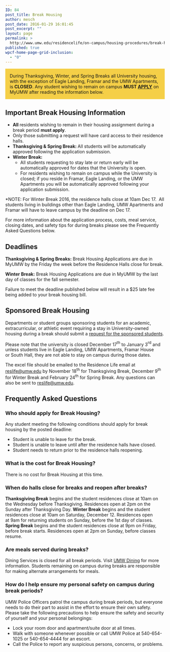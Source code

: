 ```yaml
---
ID: 84
post_title: Break Housing
author: mesch
post_date: 2016-01-29 16:01:45
post_excerpt: ""
layout: page
permalink: >
  http://www.umw.edu/residencelife/on-campus/housing-procedures/break-housing/
published: true
wpcf-home-page-grid-inclusion:
  - "0"
---
```

<div style="background-color: #f5cf47;padding: 1em;margin-bottom: 1em">During Thanksgiving, Winter, and Spring Breaks all University housing, with the exception of Eagle Landing, Framar and the UMW Apartments, is <strong>CLOSED</strong>. Any student wishing to remain on campus <strong>MUST <a href="https://orgsync.com/59554/forms/86018">APPLY</a></strong> on MyUMW after reading the information below.</div>
<h2>Important Break Housing Information</h2>
<ul>
 	<li><strong>All </strong>residents wishing to remain in their housing assignment during a break period <strong>must apply</strong>.</li>
 	<li>Only those submitting a request will have card access to their residence halls.</li>
 	<li><strong>Thanksgiving &amp; Spring Break: </strong>All students will be automatically approved following the application submission.</li>
 	<li><strong>Winter Break:</strong>
<ul>
 	<li>All students requesting to stay late or return early will be automatically approved for dates that the University is open.</li>
 	<li>For residents wishing to remain on campus while the University is closed; if you reside in Framar, Eagle Landing, or the UMW Apartments you will be automatically approved following your application submission.</li>
</ul>
</li>
</ul>
*NOTE: For Winter Break 2016, the residence halls close at 10am Dec 17.  All students living in buildings other than Eagle Landing, UMW Apartments and Framar will have to leave campus by the deadline on Dec 17.

For more information about the application process, costs, meal service, closing dates, and safety tips for during breaks please see the Frequently Asked Questions below.
<h2>Deadlines</h2>
<strong>Thanksgiving &amp; Spring Breaks:</strong>
Break Housing Applications are due in MyUMW by the Friday the week before the Residence Halls close for break.

<strong>Winter Break:</strong>
Break Housing Applications are due in MyUMW by the last day of classes for the fall semester.

Failure to meet the deadline published below will result in a $25 late fee being added to your break housing bill.
<h2>Sponsored Break Housing</h2>
<p class="p1"><span class="s1">Departments or student groups sponsoring students for an academic, extracurricular, or athletic event requiring a stay in University-owned housing during a break should submit a <a href="http://www.umw.edu/residencelife/wp-content/uploads/sites/30/2016/01/BreakHousingTemplate.xlsx">request for the sponsored students</a>.</span></p>
<p class="p1"><span class="s1">Please note that the university is closed December 17</span><span class="s3"><sup>th</sup></span><span class="s1"> to January 3</span><span class="s3"><sup>rd</sup></span><span class="s1"> and unless students live in Eagle Landing, UMW Apartments, Framar House or South Hall, they are not able to stay on campus during those dates.</span></p>
<p class="p1"><span class="s1">The excel file should be emailed to the Residence Life email at <a href="mailto:reslife@umw.edu"><span class="s4">reslife@umw.edu</span></a> by November 18</span><span class="s3"><sup>th</sup></span><span class="s1"> for Thanksgiving Break, December 9</span><span class="s3"><sup>th</sup></span><span class="s1"> for Winter Break and February 24<span class="s3"><sup>th</sup></span> for Spring Break. Any questions can also be sent to <a href="mailto:reslife@umw.edu"><span class="s4">reslife@umw.edu</span></a>.</span></p>

<h2>Frequently Asked Questions</h2>
<h3>Who should apply for Break Housing?</h3>
Any student meeting the following conditions should apply for break housing by the posted deadline:
<ul>
 	<li>Student is unable to leave for the break.</li>
 	<li>Student is unable to leave until after the residence halls have closed.</li>
 	<li>Student needs to return prior to the residence halls reopening.</li>
</ul>
<h3>What is the cost for Break Housing?</h3>
There is no cost for Break Housing at this time.
<h3>When do halls close for breaks and reopen after breaks?</h3>
<strong>Thanksgiving Break</strong> begins and the student residences close at 10am on the Wednesday before Thanksgiving. Residences open at 2pm on the Sunday after Thanksgiving Day.
<strong>Winter Break</strong> begins and the student residences close at 10am on Saturday, December 12. Residences open at 9am for returning students on Sunday, before the 1st day of classes.<strong>
Spring Break</strong> begins and the student residences close at 9pm on Friday, before break starts. Residences open at 2pm on Sunday, before classes resume.
<h3>Are meals served during breaks?</h3>
Dining Services is closed for all break periods. Visit <a href="http://umwdining.com/">UMW Dining</a> for more information. Students remaining on campus during breaks are responsible for making alternate arrangements for meals.
<h3>How do I help ensure my personal safety on campus during break periods?</h3>
UMW Police Officers patrol the campus during break periods, but everyone needs to do their part to assist in the effort to ensure their own safety. Please take the following precautions to help ensure the safety and security of yourself and your personal belongings:
<ul>
 	<li>Lock your room door and apartment/suite door at all times.</li>
 	<li>Walk with someone whenever possible or call UMW Police at 540-654-1025 or 540-654-4444 for an escort.</li>
 	<li>Call the Police to report any suspicious persons, concerns, or problems.</li>
</ul>